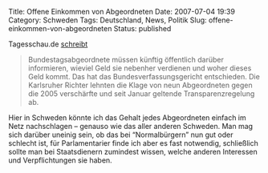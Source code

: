 Title: Offene Einkommen von Abgeordneten
Date: 2007-07-04 19:39
Category: Schweden
Tags: Deutschland, News, Politik
Slug: offene-einkommen-von-abgeordneten
Status: published

Tagesschau.de
[schreibt](http://www.tagesschau.de/aktuell/meldungen/0,,OID7045242_,00.html)

> Bundestagsabgeordnete müssen künftig öffentlich darüber informieren,
> wieviel Geld sie nebenher verdienen und woher dieses Geld kommt. Das
> hat das Bundesverfassungsgericht entschieden. Die Karlsruher Richter
> lehnten die Klage von neun Abgeordneten gegen die 2005 verschärfte und
> seit Januar geltende Transparenzregelung ab.

Hier in Schweden könnte ich das Gehalt jedes Abgeordneten einfach im
Netz nachschlagen – genauso wie das aller anderen Schweden. Man mag sich
darüber uneinig sein, ob das bei “Normalbürgern” nun gut oder schlecht
ist, für Parlamentarier finde ich aber es fast notwendig, schließlich
sollte man bei Staatsdienern zumindest wissen, welche anderen Interessen
und Verpflichtungen sie haben.

